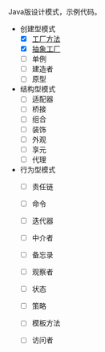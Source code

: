 Java版设计模式，示例代码。

- 创建型模式
  - [x] [工厂方法](https://wmd001.top/blog/20240607/)
  - [x] [抽象工厂](https://wmd001.top/blog/20240701/)
  - [ ] 单例
  - [ ] 建造者
  - [ ] 原型
- 结构型模式
  - [ ] 适配器
  - [ ] 桥接
  - [ ] 组合
  - [ ] 装饰
  - [ ] 外观
  - [ ] 享元
  - [ ] 代理
- 行为型模式
  - [ ] 责任链
  - [ ] 命令
  - [ ] 迭代器
  - [ ] 中介者
  - [ ] 备忘录
  - [ ] 观察者
  - [ ] 状态
  - [ ] 策略
  - [ ] 模板方法
  - [ ] 访问者
  